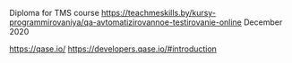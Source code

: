 Diploma for TMS course
https://teachmeskills.by/kursy-programmirovaniya/qa-avtomatizirovannoe-testirovanie-online
December 2020

https://qase.io/
https://developers.qase.io/#introduction

